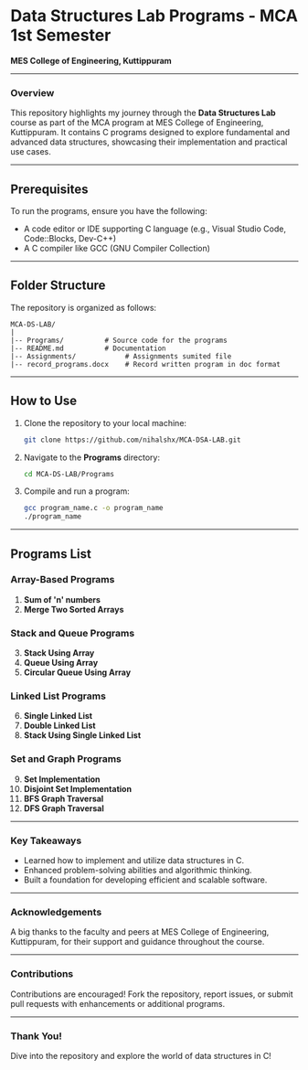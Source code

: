 
# Data Structures Lab Programs - MCA 1st Semester  
**MES College of Engineering, Kuttippuram**  

---

### **Overview**  
This repository highlights my journey through the **Data Structures Lab** course as part of the MCA program at MES College of Engineering, Kuttippuram. It contains C programs designed to explore fundamental and advanced data structures, showcasing their implementation and practical use cases.  

---


## Prerequisites

To run the programs, ensure you have the following:

- A code editor or IDE supporting C language (e.g., Visual Studio Code, Code::Blocks, Dev-C++)
- A C compiler like GCC (GNU Compiler Collection)

---

## Folder Structure

The repository is organized as follows:

```
MCA-DS-LAB/
|
|-- Programs/          # Source code for the programs
|-- README.md          # Documentation
|-- Assignments/            # Assignments sumited file
|-- record_programs.docx    # Record written program in doc format
```

---

## How to Use

1. Clone the repository to your local machine:

   ```bash
   git clone https://github.com/nihalshx/MCA-DSA-LAB.git
   ```

2. Navigate to the **Programs** directory:

   ```bash
   cd MCA-DS-LAB/Programs
   ```

3. Compile and run a program:

   ```bash
   gcc program_name.c -o program_name
   ./program_name
   ```

---

## Programs List

### Array-Based Programs
1. **Sum of 'n' numbers** 
2. **Merge Two Sorted Arrays**

### Stack and Queue Programs
3. **Stack Using Array**
4. **Queue Using Array**
5. **Circular Queue Using Array**

### Linked List Programs
6. **Single Linked List**
7. **Double Linked List**
8. **Stack Using Single Linked List**

### Set and Graph Programs
9. **Set Implementation** 
10. **Disjoint Set Implementation**
11. **BFS Graph Traversal** 
12. **DFS Graph Traversal**

---

### **Key Takeaways**  
- Learned how to implement and utilize data structures in C.  
- Enhanced problem-solving abilities and algorithmic thinking.  
- Built a foundation for developing efficient and scalable software.  

---

### **Acknowledgements**  
A big thanks to the faculty and peers at MES College of Engineering, Kuttippuram, for their support and guidance throughout the course.  

---

### **Contributions**  
Contributions are encouraged! Fork the repository, report issues, or submit pull requests with enhancements or additional programs.  

---

### **Thank You!**  
Dive into the repository and explore the world of data structures in C!  

